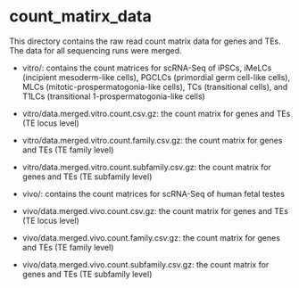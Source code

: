 # count_matirx_data
This directory contains the raw read count matrix data for genes and TEs. The data for all sequencing runs were merged.

* vitro/: contains the count matrices for scRNA-Seq of iPSCs, iMeLCs (incipient mesoderm-like cells), PGCLCs (primordial germ cell-like cells), MLCs (mitotic-prospermatogonia-like cells), TCs (transitional cells), and T1LCs (transitional 1-prospermatogonia-like cells)
* vitro/data.merged.vitro.count.csv.gz: the count matrix for genes and TEs (TE locus level)
* vitro/data.merged.vitro.count.family.csv.gz: the count matrix for genes and TEs (TE family level)
* vitro/data.merged.vitro.count.subfamily.csv.gz: the count matrix for genes and TEs (TE subfamily level)

* vivo/: contains the count matrices for scRNA-Seq of human fetal testes
* vivo/data.merged.vivo.count.csv.gz: the count matrix for genes and TEs (TE locus level)
* vivo/data.merged.vivo.count.family.csv.gz: the count matrix for genes and TEs (TE family level)
* vivo/data.merged.vivo.count.subfamily.csv.gz: the count matrix for genes and TEs (TE subfamily level)

